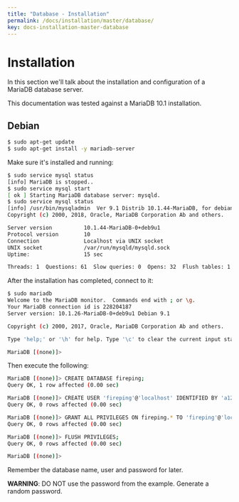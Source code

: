 ```yaml
---
title: "Database - Installation"
permalink: /docs/installation/master/database/
key: docs-installation-master-database
---
```


# Installation

In this section we'll talk about the installation and configuration of a MariaDB database server.

This documentation was tested against a MariaDB 10.1 installation.

## Debian

```bash
$ sudo apt-get update
$ sudo apt-get install -y mariadb-server
``` 

Make sure it's installed and running:

```bash
$ sudo service mysql status
[info] MariaDB is stopped..
$ sudo service mysql start
[ ok ] Starting MariaDB database server: mysqld.
$ sudo service mysql status
[info] /usr/bin/mysqladmin  Ver 9.1 Distrib 10.1.44-MariaDB, for debian-linux-gnu on x86_64
Copyright (c) 2000, 2018, Oracle, MariaDB Corporation Ab and others.

Server version          10.1.44-MariaDB-0+deb9u1
Protocol version        10
Connection              Localhost via UNIX socket
UNIX socket             /var/run/mysqld/mysqld.sock
Uptime:                 15 sec

Threads: 1  Questions: 61  Slow queries: 0  Opens: 32  Flush tables: 1  Open tables: 26  Queries per second avg: 4.066.
```

After the installation has completed, connect to it:

```bash
$ sudo mariadb
Welcome to the MariaDB monitor.  Commands end with ; or \g.
Your MariaDB connection id is 228204187
Server version: 10.1.26-MariaDB-0+deb9u1 Debian 9.1

Copyright (c) 2000, 2017, Oracle, MariaDB Corporation Ab and others.

Type 'help;' or '\h' for help. Type '\c' to clear the current input statement.

MariaDB [(none)]> 
```

Then execute the following:

```bash
MariaDB [(none)]> CREATE DATABASE fireping;
Query OK, 1 row affected (0.00 sec)

MariaDB [(none)]> CREATE USER 'fireping'@'localhost' IDENTIFIED BY 'a12dd17b75817cefc00fa8d3016cdc066cfb9134';
Query OK, 0 rows affected (0.00 sec)

MariaDB [(none)]> GRANT ALL PRIVILEGES ON fireping.* TO 'fireping'@'localhost';
Query OK, 0 rows affected (0.00 sec)

MariaDB [(none)]> FLUSH PRIVILEGES;
Query OK, 0 rows affected (0.00 sec)

MariaDB [(none)]>
```

Remember the database name, user and password for later.

**WARNING**: DO NOT use the password from the example. Generate a random password.